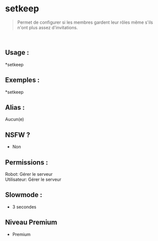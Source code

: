 # setkeep

> Permet de configurer si les membres gardent leur rôles même s'ils n'ont plus assez d'invitations.

<br>

## Usage :

*setkeep

## Exemples :

*setkeep

## Alias :

Aucun(e)

## NSFW ?

- Non

## Permissions :

Robot: Gérer le serveur
<br>
Utilisateur: Gérer le serveur

## Slowmode :

- 3 secondes

## Niveau Premium

- Premium